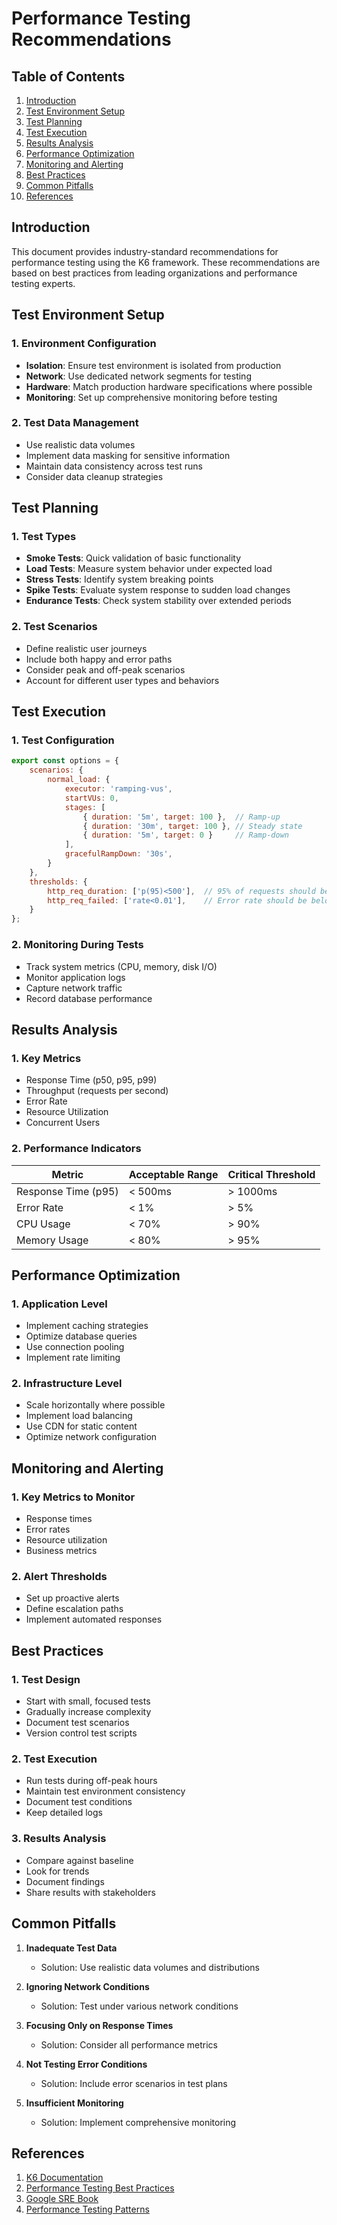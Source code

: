 # Performance Testing Recommendations

## Table of Contents
1. [Introduction](#introduction)
2. [Test Environment Setup](#test-environment-setup)
3. [Test Planning](#test-planning)
4. [Test Execution](#test-execution)
5. [Results Analysis](#results-analysis)
6. [Performance Optimization](#performance-optimization)
7. [Monitoring and Alerting](#monitoring-and-alerting)
8. [Best Practices](#best-practices)
9. [Common Pitfalls](#common-pitfalls)
10. [References](#references)

## Introduction

This document provides industry-standard recommendations for performance testing using the K6 framework. These recommendations are based on best practices from leading organizations and performance testing experts.

## Test Environment Setup

### 1. Environment Configuration
- **Isolation**: Ensure test environment is isolated from production
- **Network**: Use dedicated network segments for testing
- **Hardware**: Match production hardware specifications where possible
- **Monitoring**: Set up comprehensive monitoring before testing

### 2. Test Data Management
- Use realistic data volumes
- Implement data masking for sensitive information
- Maintain data consistency across test runs
- Consider data cleanup strategies

## Test Planning

### 1. Test Types
- **Smoke Tests**: Quick validation of basic functionality
- **Load Tests**: Measure system behavior under expected load
- **Stress Tests**: Identify system breaking points
- **Spike Tests**: Evaluate system response to sudden load changes
- **Endurance Tests**: Check system stability over extended periods

### 2. Test Scenarios
- Define realistic user journeys
- Include both happy and error paths
- Consider peak and off-peak scenarios
- Account for different user types and behaviors

## Test Execution

### 1. Test Configuration
```javascript
export const options = {
    scenarios: {
        normal_load: {
            executor: 'ramping-vus',
            startVUs: 0,
            stages: [
                { duration: '5m', target: 100 },  // Ramp-up
                { duration: '30m', target: 100 }, // Steady state
                { duration: '5m', target: 0 }     // Ramp-down
            ],
            gracefulRampDown: '30s',
        }
    },
    thresholds: {
        http_req_duration: ['p(95)<500'],  // 95% of requests should be below 500ms
        http_req_failed: ['rate<0.01'],    // Error rate should be below 1%
    }
};
```

### 2. Monitoring During Tests
- Track system metrics (CPU, memory, disk I/O)
- Monitor application logs
- Capture network traffic
- Record database performance

## Results Analysis

### 1. Key Metrics
- Response Time (p50, p95, p99)
- Throughput (requests per second)
- Error Rate
- Resource Utilization
- Concurrent Users

### 2. Performance Indicators
| Metric | Acceptable Range | Critical Threshold |
|--------|-----------------|-------------------|
| Response Time (p95) | < 500ms | > 1000ms |
| Error Rate | < 1% | > 5% |
| CPU Usage | < 70% | > 90% |
| Memory Usage | < 80% | > 95% |

## Performance Optimization

### 1. Application Level
- Implement caching strategies
- Optimize database queries
- Use connection pooling
- Implement rate limiting

### 2. Infrastructure Level
- Scale horizontally where possible
- Implement load balancing
- Use CDN for static content
- Optimize network configuration

## Monitoring and Alerting

### 1. Key Metrics to Monitor
- Response times
- Error rates
- Resource utilization
- Business metrics

### 2. Alert Thresholds
- Set up proactive alerts
- Define escalation paths
- Implement automated responses

## Best Practices

### 1. Test Design
- Start with small, focused tests
- Gradually increase complexity
- Document test scenarios
- Version control test scripts

### 2. Test Execution
- Run tests during off-peak hours
- Maintain test environment consistency
- Document test conditions
- Keep detailed logs

### 3. Results Analysis
- Compare against baseline
- Look for trends
- Document findings
- Share results with stakeholders

## Common Pitfalls

1. **Inadequate Test Data**
   - Solution: Use realistic data volumes and distributions

2. **Ignoring Network Conditions**
   - Solution: Test under various network conditions

3. **Focusing Only on Response Times**
   - Solution: Consider all performance metrics

4. **Not Testing Error Conditions**
   - Solution: Include error scenarios in test plans

5. **Insufficient Monitoring**
   - Solution: Implement comprehensive monitoring

## References

1. [K6 Documentation](https://k6.io/docs/)
2. [Performance Testing Best Practices](https://www.softwaretestinghelp.com/performance-testing-best-practices/)
3. [Google SRE Book](https://sre.google/sre-book/table-of-contents/)
4. [Performance Testing Patterns](https://martinfowler.com/articles/performance-testing-patterns.html) 